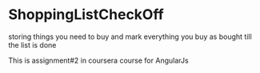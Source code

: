 # ShoppingListCheckOff
storing things you need to buy and mark everything you buy as bought till the list is done

This is assignment#2 in coursera course for AngularJs 
